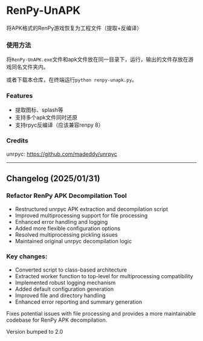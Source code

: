 # RenPy-UnAPK
将APK格式的RenPy游戏恢复为工程文件（提取+反编译）

### 使用方法

将`RenPy-UnAPK.exe`文件和apk文件放在同一目录下，运行，输出的文件存放在游戏同名文件夹内。

或者下载本仓库，在终端运行`python renpy-unapk.py`。

### Features

- 提取图标、splash等
- 支持多个apk文件同时还原
- 支持rpyc反编译（应该兼容renpy 8）

### Credits

unrpyc: https://github.com/madeddy/unrpyc


-------------

## Changelog (2025/01/31)

### Refactor RenPy APK Decompilation Tool

- Restructured unrpyc APK extraction and decompilation script
- Improved multiprocessing support for file processing
- Enhanced error handling and logging
- Added more flexible configuration options
- Resolved multiprocessing pickling issues
- Maintained original unrpyc decompilation logic

### Key changes:
- Converted script to class-based architecture
- Extracted worker function to top-level for multiprocessing compatibility
- Implemented robust logging mechanism
- Added default configuration generation
- Improved file and directory handling
- Enhanced error reporting and summary generation

Fixes potential issues with file processing and provides a more maintainable codebase for RenPy APK decompilation.

Version bumped to 2.0
